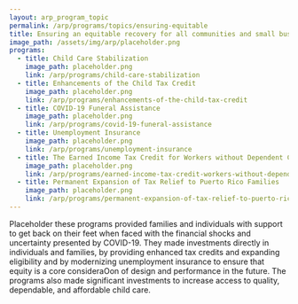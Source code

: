 ```yaml
---
layout: arp_program_topic
permalink: /arp/programs/topics/ensuring-equitable
title: Ensuring an equitable recovery for all communities and small businesses
image_path: /assets/img/arp/placeholder.png
programs:
  - title: Child Care Stabilization
    image_path: placeholder.png
    link: /arp/programs/child-care-stabilization
  - title: Enhancements of the Child Tax Credit
    image_path: placeholder.png
    link: /arp/programs/enhancements-of-the-child-tax-credit
  - title: COVID-19 Funeral Assistance
    image_path: placeholder.png
    link: /arp/programs/covid-19-funeral-assistance
  - title: Unemployment Insurance
    image_path: placeholder.png
    link: /arp/programs/unemployment-insurance
  - title: The Earned Income Tax Credit for Workers without Dependent Children
    image_path: placeholder.png
    link: /arp/programs/earned-income-tax-credit-workers-without-dependent-children
  - title: Permanent Expansion of Tax Relief to Puerto Rico Families
    image_path: placeholder.png
    link: /arp/programs/permanent-expansion-of-tax-relief-to-puerto-rico-families
---
```


Placeholder these programs provided families and individuals with support to get back on their
feet when faced with the financial shocks and uncertainty presented by COVID-19.
They made investments directly in individuals and families, by providing enhanced tax
credits and expanding eligibility and by modernizing unemployment insurance to
ensure that equity is a core consideraOon of design and performance in the future.
The programs also made significant investments to increase access to quality,
dependable, and affordable child care.
